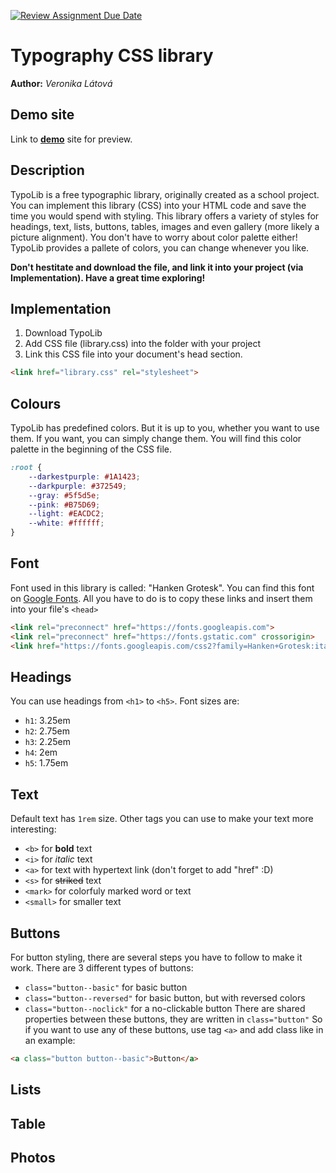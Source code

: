 [![Review Assignment Due Date](https://classroom.github.com/assets/deadline-readme-button-24ddc0f5d75046c5622901739e7c5dd533143b0c8e959d652212380cedb1ea36.svg)](https://classroom.github.com/a/zprwltzm)
# Typography CSS library
**Author:** *Veronika Látová*
## Demo site
Link to **[demo](https://pslib-cz.github.io/2023-l4-web-typographic-library-VeronikaLatova/)** site for preview.
## Description
TypoLib is a free typographic library, originally created as a school project.
You can implement this library (CSS) into your HTML code and save the time you would spend with styling. This library offers a variety of styles for headings, text, lists, buttons, tables, images and even gallery (more likely a picture alignment). You don't have to worry about color palette either! TypoLib provides a pallete of colors, you can change whenever you like.

**Don't hestitate and download the file, and link it into your project (via Implementation).
Have a great time exploring!**
## Implementation
1. Download TypoLib
2. Add CSS file (library.css) into the folder with your project
3. Link this CSS file into your document's head section.
```html
<link href="library.css" rel="stylesheet">
```
## Colours
TypoLib has predefined colors. But it is up to you, whether you want to use them. If you want, you can simply change them. You will find this color palette in the beginning of the CSS file.
```css
:root {
    --darkestpurple: #1A1423;
    --darkpurple: #372549;
    --gray: #5f5d5e;
    --pink: #B75D69;
    --light: #EACDC2;
    --white: #ffffff;
}
```
## Font
Font used in this library is called: "Hanken Grotesk". You can find this font on [Google Fonts](https://fonts.google.com/). All you have to do is to copy these links and insert them into your file's `<head>`
```html
<link rel="preconnect" href="https://fonts.googleapis.com">
<link rel="preconnect" href="https://fonts.gstatic.com" crossorigin>
<link href="https://fonts.googleapis.com/css2?family=Hanken+Grotesk:ital,wght@0,400;0,700;1,400&display=swap" rel="stylesheet">
```
## Headings
You can use headings from `<h1>` to `<h5>`. Font sizes are:
* `h1`: 3.25em
* `h2`: 2.75em
* `h3`: 2.25em
* `h4`: 2em
* `h5`: 1.75em
## Text
Default text has `1rem` size. Other tags you can use to make your text more interesting:
- `<b>` for **bold** text
- `<i>` for *italic* text
- `<a>` for text with hypertext link (don't forget to add "href" :D)
- `<s>` for ~~striked~~ text
- `<mark>` for colorfuly marked word or text
- `<small>` for smaller text
## Buttons
For button styling, there are several steps you have to follow to make it work.
There are 3 different types of buttons:
- `class="button--basic"` for basic button
- `class="button--reversed"` for basic button, but with reversed colors
- `class="button--noclick"` for a no-clickable button
There are shared properties between these buttons, they are written in `class="button"`
So if you want to use any of these buttons, use tag `<a>` and add class like in an example:
```html
<a class="button button--basic">Button</a>
```
## Lists
## Table
## Photos
